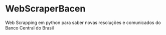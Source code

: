 # WebScraperBacen
Web Scrapping em python para saber novas resoluções e comunicados do Banco Central do Brasil
